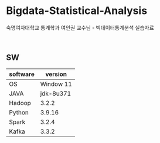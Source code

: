 # Bigdata-Statistical-Analysis
숙명여자대학교 통계학과 여인권 교수님 - 빅데이터통계분석 실습자료

<br>

## SW
|software|version|
|---|---|
|OS|Window 11|
|JAVA|jdk-8u371|
|Hadoop|3.2.2|
|Python|3.9.16|
|Spark|3.2.4|
|Kafka|3.3.2|
